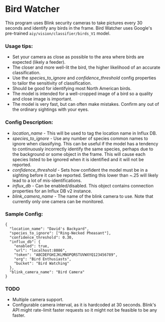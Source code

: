 # Bird Watcher
This program uses Blink security cameras to take pictures every 30 seconds and identify any birds in the frame.
Bird Watcher uses Google's pre-trained `aiy/vision/classifier/birds_V1` model.

### Usage tips:
- Set your camera as close as possible to the area where birds are expected (likely a feeder).
- The closer and more well-lit the bird, the higher likelihood of an accurate classification.
- Use the *species_to_ignore* and *confidence_threshold* config properties to tailor the sensitivity of classification.
- Should be good for identifying most North American birds.
- The model is intended for a well-cropped image of a bird so a quality and close image is important.
- The model is very fast, but can often make mistakes. Confirm any out of the ordinary sightings with your eyes.

### Config Description:
- *location_name* - This will be used to tag the location name in Influx DB.
- *species_to_ignore* - Use any number of species common names to ignore when classifying. This can be useful if the 
  model has a tendency to continuously incorrectly identify the same species, perhaps due to the background or some object in the
  frame. This will cause each species listed to be ignored when it is identified and it will not be reported.
- *confidence_threshold* - Sets how confident the model must be in a sighting before it can be reported. Setting this
lower than ~.25 will likely lead to a lot of mis-identifications.
- *influx_db* - Can be enabled/disabled. This object contains connection properties for an Influx DB v2 instance.
- *blink_camera_name* - The name of the blink camera to use. Note that currently only one camera can be monitored.

### Sample Config:
```
{
  "location_name": "David's Backyard",
  "species_to_ignore": ["Ring-Necked Pheasant"],
  "confidence_threshold": 0.30,
  "influx_db": {
    "enabled": true,
    "url": "localhost:8086",
    "token": "ABCDEFGHIJKLMNOPQRSTUVWXYQ123456789",
    "org": "Bird Enthusiasts",
    "bucket": "Bird Watching"
  },
  "blink_camera_name": "Bird Camera"
}
```

### TODO
- Multiple camera support.
- Configurable camera interval, as it is hardcoded at 30 seconds. Blink's API might rate-limit faster requests so
it might not be feasible to be any faster.